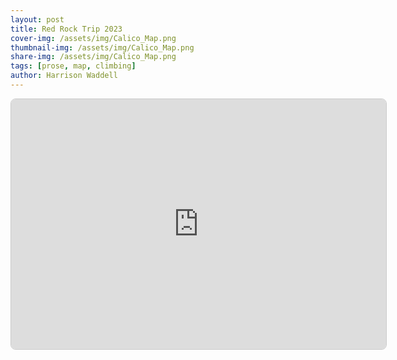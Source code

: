 ```yaml
---
layout: post
title: Red Rock Trip 2023
cover-img: /assets/img/Calico_Map.png
thumbnail-img: /assets/img/Calico_Map.png
share-img: /assets/img/Calico_Map.png
tags: [prose, map, climbing]
author: Harrison Waddell
---
```



<iframe src="https://hswaggle.github.io/github.io/map.html"
        width="600"
        height="400"
        style="border:1px solid #ccc; border-radius:8px;">
  </iframe>
        
        
